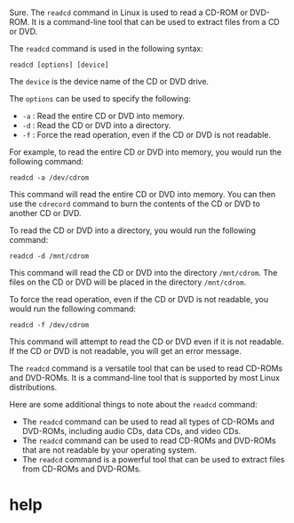 # 

Sure. The `readcd` command in Linux is used to read a CD-ROM or DVD-ROM. It is a command-line tool that can be used to extract files from a CD or DVD.

The `readcd` command is used in the following syntax:

```
readcd [options] [device]
```

The `device` is the device name of the CD or DVD drive.

The `options` can be used to specify the following:

* `-a` : Read the entire CD or DVD into memory.
* `-d` : Read the CD or DVD into a directory.
* `-f` : Force the read operation, even if the CD or DVD is not readable.

For example, to read the entire CD or DVD into memory, you would run the following command:

```
readcd -a /dev/cdrom
```

This command will read the entire CD or DVD into memory. You can then use the `cdrecord` command to burn the contents of the CD or DVD to another CD or DVD.

To read the CD or DVD into a directory, you would run the following command:

```
readcd -d /mnt/cdrom
```

This command will read the CD or DVD into the directory `/mnt/cdrom`. The files on the CD or DVD will be placed in the directory `/mnt/cdrom`.

To force the read operation, even if the CD or DVD is not readable, you would run the following command:

```
readcd -f /dev/cdrom
```

This command will attempt to read the CD or DVD even if it is not readable. If the CD or DVD is not readable, you will get an error message.

The `readcd` command is a versatile tool that can be used to read CD-ROMs and DVD-ROMs. It is a command-line tool that is supported by most Linux distributions.

Here are some additional things to note about the `readcd` command:

* The `readcd` command can be used to read all types of CD-ROMs and DVD-ROMs, including audio CDs, data CDs, and video CDs.
* The `readcd` command can be used to read CD-ROMs and DVD-ROMs that are not readable by your operating system.
* The `readcd` command is a powerful tool that can be used to extract files from CD-ROMs and DVD-ROMs.


# help 

```

```
